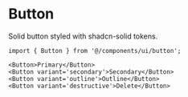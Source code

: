 # Button

Solid button styled with shadcn-solid tokens.

```tsx
import { Button } from '@/components/ui/button';

<Button>Primary</Button>
<Button variant='secondary'>Secondary</Button>
<Button variant='outline'>Outline</Button>
<Button variant='destructive'>Delete</Button>
```
